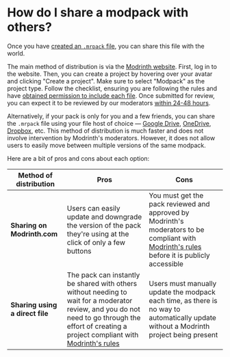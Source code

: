 # How do I share a modpack with others?

Once you have [created an `.mrpack` file](modpack-basics.md), you can share this file with the world.

The main method of distribution is via the [Modrinth website](https://modrinth.com). First, log in to the website. Then, you can create a project by hovering over your avatar and clicking "Create a project". Make sure to select "Modpack" as the project type. Follow the checklist, ensuring you are following the rules and have [obtained permission to include each file](../../modpacks/permissions.md). Once submitted for review, you can expect it to be reviewed by our moderators [within 24-48 hours](../index.md#review-times).

Alternatively, if your pack is only for you and a few friends, you can share the `.mrpack` file using your file host of choice — [Google Drive](https://drive.google.com), [OneDrive](https://www.microsoft.com/en-us/microsoft-365/onedrive/online-cloud-storage), [Dropbox](https://dropbox.com), etc. This method of distribution is much faster and does not involve intervention by Modrinth's moderators. However, it does not allow users to easily move between multiple versions of the same modpack.

Here are a bit of pros and cons about each option:

| Method of distribution          | Pros                                                                                                                                                                                                                                | Cons                                                                                                                                                                            |
|---------------------------------|-------------------------------------------------------------------------------------------------------------------------------------------------------------------------------------------------------------------------------------|---------------------------------------------------------------------------------------------------------------------------------------------------------------------------------|
| **Sharing on Modrinth.com**     | Users can easily update and downgrade the version of the pack they're using at the click of only a few buttons                                                                                                                      | You must get the pack reviewed and approved by Modrinth's moderators to be compliant with [Modrinth's rules](https://modrinth.com/legal/rules) before it is publicly accessible |
| **Sharing using a direct file** | The pack can instantly be shared with others without needing to wait for a moderator review, and you do not need to go through the effort of creating a project compliant with [Modrinth's rules](https://modrinth.com/legal/rules) | Users must manually update the modpack each time, as there is no way to automatically update without a Modrinth project being present                                           |

